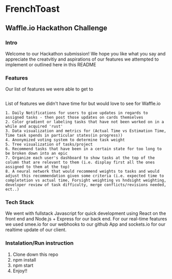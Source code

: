 # FrenchToast
## Waffle.io Hackathon Challenge

### Intro
Welcome to our Hackathon submission! We hope you like what you say and appreciate the creatvitiy and aspirations of our features we attempted to implement or outlined here in this README

### Features

Our list of features we were able to get to 

```

```

List of features we didn't have time for but would love to see for Waffle.io

```
1. Daily Notifications for users to give updates in regards to assigned tasks - then post those updates on cards themselves
2. Color gradient or labeling tasks that have not been worked on in a while and acquired 'rust'
3. Data visualization and metrics for (Actual Time vs Estimation Time, Time task spends in particular states(in progress))
4. Anonymized voting system to determine task weight 
5. Tree visualization of tasks/project
6. Recommend tasks that have been in a certain state for too long to be broken down into an epic
7. Organize each user's dashboard to show tasks at the top of the column that are relevant to them (i.e. display first all the ones assigned to them at the top)
8. A neural network that would recommend weights to tasks and would adjust this recommendation given some criteria (i.e. expected time to completetion vs actual time, Forsight weighting vs hndsight weighting, developer review of task difficulty, merge conflicts/revisions needed, ect..)
```

### Tech Stack

We went with fullstack Javascript for quick development using React on the front end and Node.js + Express for our back end. For our real-time features we used smee.io for our webhooks to our github App and sockets.io for our realtime update of our client.

### Instalation/Run instruction

1. Clone down this repo
2. npm install
3. npm start
4. Enjoy!!
